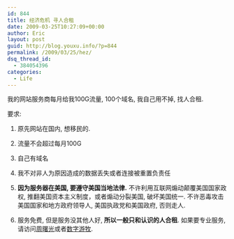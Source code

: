```yaml
---
id: 844
title: 经济危机 寻人合租
date: 2009-03-25T10:27:09+00:00
author: Eric
layout: post
guid: http://blog.youxu.info/?p=844
permalink: /2009/03/25/hez/
dsq_thread_id:
  - 384054396
categories:
  - Life
---
```

我的网站服务商每月给我100G流量, 100个域名, 我自己用不掉, 找人合租.

要求:

1. 原先网站在国内, 想移民的.

2. 流量不会超过每月100G

3. 自己有域名

4. 我不对非人为原因造成的数据丢失或者连接被重置负责任

5. **因为服务器在美国, 要遵守美国当地法律.** 不许利用互联网煽动颠覆美国国家政权, 推翻美国资本主义制度，或者煽动分裂美国, 破坏美国统一. 不许恶毒攻击美国国家和地方政府领导人, 美国执政党和美国政府, 否则走人.

6. 服务免费, 但是服务没其他人好, **所以一般只和认识的人合租**. 如果要专业服务, 请访问[周曙光](http://zuo.la/service/)或者[数字游牧](http://digitalnomadsproject.org/).